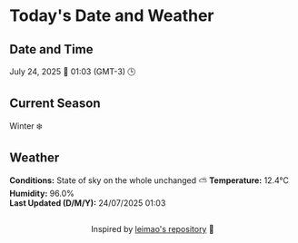  # Today's Date and Weather
    
## Date and Time
July 24, 2025 📅
01:03 (GMT-3) 🕒

## Current Season
Winter ❄️
## Weather 
**Conditions:** State of sky on the whole unchanged ⛅
**Temperature:** 12.4°C  
**Humidity:** 96.0%  
**Last Updated (D/M/Y):** 24/07/2025 01:03
##
<div align="center">Inspired by <a href="https://github.com/leimao/What-Is-The-Date-Today">leimao's repository</a> 🌱</div>
